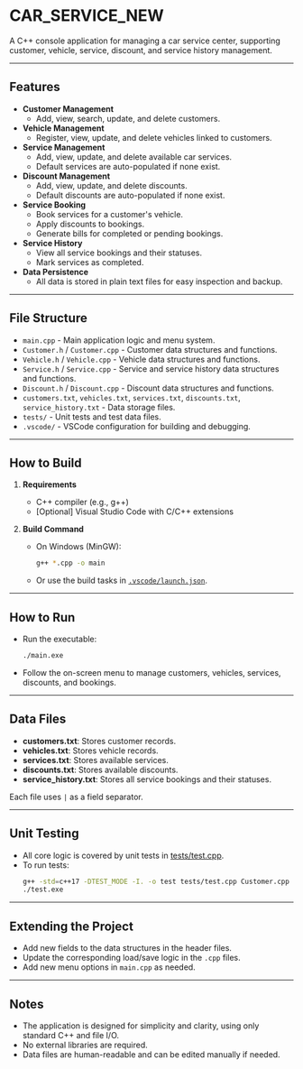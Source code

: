 # CAR_SERVICE_NEW

A C++ console application for managing a car service center, supporting customer, vehicle, service, discount, and service history management.

---

## Features

- **Customer Management**
  - Add, view, search, update, and delete customers.
- **Vehicle Management**
  - Register, view, update, and delete vehicles linked to customers.
- **Service Management**
  - Add, view, update, and delete available car services.
  - Default services are auto-populated if none exist.
- **Discount Management**
  - Add, view, update, and delete discounts.
  - Default discounts are auto-populated if none exist.
- **Service Booking**
  - Book services for a customer's vehicle.
  - Apply discounts to bookings.
  - Generate bills for completed or pending bookings.
- **Service History**
  - View all service bookings and their statuses.
  - Mark services as completed.
- **Data Persistence**
  - All data is stored in plain text files for easy inspection and backup.

---

## File Structure

- `main.cpp` - Main application logic and menu system.
- `Customer.h` / `Customer.cpp` - Customer data structures and functions.
- `Vehicle.h` / `Vehicle.cpp` - Vehicle data structures and functions.
- `Service.h` / `Service.cpp` - Service and service history data structures and functions.
- `Discount.h` / `Discount.cpp` - Discount data structures and functions.
- `customers.txt`, `vehicles.txt`, `services.txt`, `discounts.txt`, `service_history.txt` - Data storage files.
- `tests/` - Unit tests and test data files.
- `.vscode/` - VSCode configuration for building and debugging.

---

## How to Build

1. **Requirements**
   - C++ compiler (e.g., g++)
   - [Optional] Visual Studio Code with C/C++ extensions

2. **Build Command**
   - On Windows (MinGW):
     ```sh
     g++ *.cpp -o main
     ```
   - Or use the build tasks in [`.vscode/launch.json`](.vscode/launch.json).

---

## How to Run

- Run the executable:
  ```sh
  ./main.exe
  ```
- Follow the on-screen menu to manage customers, vehicles, services, discounts, and bookings.

---

## Data Files

- **customers.txt**: Stores customer records.
- **vehicles.txt**: Stores vehicle records.
- **services.txt**: Stores available services.
- **discounts.txt**: Stores available discounts.
- **service_history.txt**: Stores all service bookings and their statuses.

Each file uses `|` as a field separator.

---

## Unit Testing

- All core logic is covered by unit tests in [tests/test.cpp](tests/test.cpp).
- To run tests:
  ```sh
  g++ -std=c++17 -DTEST_MODE -I. -o test tests/test.cpp Customer.cpp Discount.cpp Service.cpp Vehicle.cpp
  ./test.exe
  ```

---

## Extending the Project

- Add new fields to the data structures in the header files.
- Update the corresponding load/save logic in the `.cpp` files.
- Add new menu options in `main.cpp` as needed.

---

## Notes

- The application is designed for simplicity and clarity, using only standard C++ and file I/O.
- No external libraries are required.
- Data files are human-readable and can be edited manually if needed.